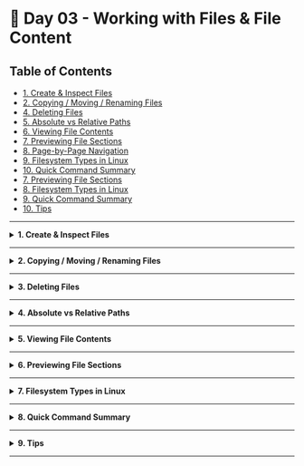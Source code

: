 # 🐧 Day 03 - Working with Files & File Content

## Table of Contents
- [1. Create & Inspect Files](#1-create--inspect-files)  
- [2. Copying / Moving / Renaming Files](#2-copying--moving--renaming-filesfiles)  
- [4. Deleting Files](#4-deleting-files)  
- [5. Absolute vs Relative Paths](#5-absolute-vs-relative-paths)  
- [6. Viewing File Contents](#6-viewing-file-contents)  
- [7. Previewing File Sections](#7-previewing-file-sections)  
- [8. Page-by-Page Navigation](#8-page-by-page-navigation)  
- [9. Filesystem Types in Linux](#9-filesystem-types-in-linux)  
- [10. Quick Command Summary](#10-quick-command-summary)  
- [7. Previewing File Sections](#7-previewing-file-sections)   
- [8. Filesystem Types in Linux](#9-filesystem-types-in-linux)  
- [9. Quick Command Summary](#10-quick-command-summary)  
- [10. Tips](#11-tips)  

---

<details>
<summary><strong>1. Create & Inspect Files</strong></summary>

| Command | Description                                | Syntax               | Example           |
| ------- | ------------------------------------------ | -------------------- | ----------------- |
| `touch` | Create an empty file or update timestamp   | `touch <filename>`   | `touch file1.txt` |
| `file`  | Identify the type of a file                | `file <filename>`    | `file file1.txt`  |
| `stat`  | Display file metadata (size, timestamps)   | `stat <filename>`    | `stat file1.txt`  |

</details>

---

<details>
<summary><strong>2. Copying / Moving / Renaming Files</strong></summary>

| Command  | Description                               | Syntax                          | Example                          |
| -------- | ----------------------------------------- | ------------------------------- | -------------------------------- |
| `cp`     | Copy files or directories                 | `cp <source> <destination>`     | `cp file1.txt file2.txt`         |
| `cp -i`  | Prompt before overwrite                   | `cp -i <src> <dest>`            | `cp -i file1.txt file2.txt`      |
| `cp -v`  | Show verbose output                       | `cp -v <src> <dest>`            | `cp -v ffile1.txt file2.txt`     |
| `cp -r`  | Copy directories recursively              | `cp -r <src_dir> <dest_dir>`    | `cp -r src/ backup/`             |
| `mv`    | Move or rename files or directories  | `mv <source> <dest>`   | `mv file2.txt file3.txt`     |
</details>

---

<details>
<summary><strong>3. Deleting Files</strong></summary>

| Command | Description                           | Syntax                 | Example                     |
| ------- | ------------------------------------- | ---------------------- | --------------------------- |
| `rm`    | Remove a file                         | `rm <filename>`        | `rm file3.txt`              |
| `rm -i` | Prompt before deletion                | `rm -i <filename>`     | `rm -i file3.txt`           |
| `rm -r` | Remove directories with existing files| `rm -r <directory>`    | `rm -r devops/`             |
| `rm -f` | Force delete without prompt           | `rm -f <filename>`     | `rm -f file3.txt`           |

</details>

---

<details>
<summary><strong>4. Absolute vs Relative Paths</strong></summary>

| Type             | Description                      | Example                            | Use Case                       |
| ---------------- | -------------------------------- | ---------------------------------- | ------------------------------ |
| Absolute Path    | Starts from root (`/`)           | `/home/devops/linux/file3.txt`      | Scripts, clarity              |
| Relative Path    | From current directory           | `../docs/info.md`                  | Quick navigation               |

. = current directory, .. = parent directory

</details>

---

<details>
<summary><strong>5. Viewing File Contents</strong></summary>

| Command   | Description                         | Syntax             | Example           |
| --------- | ----------------------------------- | ------------------ | ----------------- |
| `cat`     | Print file content                  | `cat <file>`       | `cat file1.txt`   |
| `cat -n`  | Print content with line numbers     | `cat -n <file>`    | `cat -n file1.txt`|
| `tac`     | Print file content in reverse order | `tac <file>`       | `tac file1.txt`   |
| `nl`      | Number lines                        | `nl <file>`        | `nl file1.txt`    |

</details>

---

<details>
<summary><strong>6. Previewing File Sections</strong></summary>

| Command     | Description                              | Syntax               | Example                      |
| ----------- | ---------------------------------------- | -------------------- | ---------------------------- |
| `head`      | Show first 10 lines                      | `head <file>`        | `head file2.txt`             |
| `head -n`   | Show first N lines                       | `head -n 5 <file>`   | `head -n 5 file2.txt`        |
| `tail`      | Show last 10 lines                       | `tail <file>`        | `tail file2.txt`             |
| `tail -n`   | Show last N lines                        | `tail -n 7 <file>`   | `tail -n 7 file2.txt`        |
| `more`      | Paginate forward only                    | `more <file>`        | `more long.txt`              |
| `less`      | Paginate with navigation (forward/back)  | `less <file>`        | `less journal.txt`           |
</details>

---

<details>
<summary><strong>7. Filesystem Types in Linux</strong></summary>

| Type      | Description          | Indicator |
| --------- | -------------------- | --------- |
| Directory | A folder             | `d`       |
| File      | Text or binary file  | `-`       |
| Symlink   | Link to another file | `l`       |

Use `ls -l` to check.

</details>

---

<details>
<summary><strong>8. Quick Command Summary</strong></summary>

```bash
touch file.txt                # create file or update timestamp
file file.txt                 # show file type
cp -i a.txt b.txt             # copy with prompt
mv a.txt b.txt                # move or rename
rm -i a.txt                   # delete with prompt
cat file.txt                  # display content
head -n 5 file.txt            # show first lines
tail -f file.txt              # follow updates
less file.txt                 # scroll interactively
stat file.txt                 # show metadata
````

</details>

---

<details>
<summary><strong>9. Tips</strong></summary>

* Describe `cp -i` as a safeguard against accidental overwrites.
* Explain absolute vs relative paths with `/` vs `.` and `..`.
* Use `ls -l` to identify file types.
* Recall the difference between `more` and `less`.

</details>

---